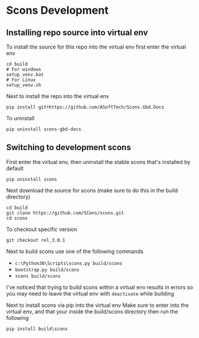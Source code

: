 # Scons Development

## Installing repo source into virtual env

To install the source for this repo into the virtual env
first enter the virtual env

```
cd build
# For windows
setup_venv.bat
# For Linux
setup_venv.sh
```

Next to install the repo into the virtual env
```
pip install git+https://github.com/ASoftTech/Scons.Gbd.Docs
```

To uninstall
```
pip uninstall scons-gbd-docs
```


## Switching to development scons

First enter the virtual env, then uninstall the stable scons that's installed by default
```
pip uninstall scons
```

Next download the source for scons (make sure to do this in the build directory)
```
cd build
git clone https://github.com/SCons/scons.git
cd scons
```

To checkout specific version
```
git checkout rel_3.0.1
```

Next to build scons use one of the following commands

  * `c:\Python36\Scripts\scons.py build/scons`
  * `bootstrap.py build/scons`
  * `scons build/scons`

I've noticed that trying to build scons within a virtual env results in errors
so you may need to leave the virtual env with `deactivate` while building

Next to install scons via pip into the virtual env
Make sure to enter into the virtual env, and that your inside the build/scons directory
then run the following
```
pip install build\scons
```
